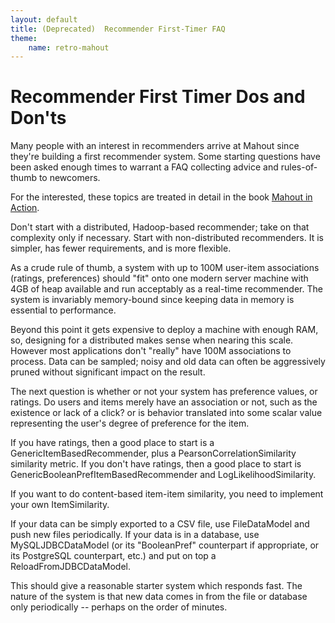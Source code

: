 ```yaml
---
layout: default
title: (Deprecated)  Recommender First-Timer FAQ
theme:
    name: retro-mahout
---
```


# Recommender First Timer Dos and Don'ts

Many people with an interest in recommenders arrive at Mahout since they're
building a first recommender system. Some starting questions have been
asked enough times to warrant a FAQ collecting advice and rules-of-thumb to
newcomers.

For the interested, these topics are treated in detail in the book [Mahout in Action](http://manning.com/owen/).

Don't start with a distributed, Hadoop-based recommender; take on that
complexity only if necessary. Start with non-distributed recommenders. It
is simpler, has fewer requirements, and is more flexible. 

As a crude rule of thumb, a system with up to 100M user-item associations
(ratings, preferences) should "fit" onto one modern server machine with 4GB
of heap available and run acceptably as a real-time recommender. The system
is invariably memory-bound since keeping data in memory is essential to
performance.

Beyond this point it gets expensive to deploy a machine with enough RAM,
so, designing for a distributed makes sense when nearing this scale.
However most applications don't "really" have 100M associations to process.
Data can be sampled; noisy and old data can often be aggressively pruned
without significant impact on the result.

The next question is whether or not your system has preference values, or
ratings. Do users and items merely have an association or not, such as the
existence or lack of a click? or is behavior translated into some scalar
value representing the user's degree of preference for the item.

If you have ratings, then a good place to start is a
GenericItemBasedRecommender, plus a PearsonCorrelationSimilarity similarity
metric. If you don't have ratings, then a good place to start is
GenericBooleanPrefItemBasedRecommender and LogLikelihoodSimilarity.

If you want to do content-based item-item similarity, you need to implement
your own ItemSimilarity.

If your data can be simply exported to a CSV file, use FileDataModel and
push new files periodically.
If your data is in a database, use MySQLJDBCDataModel (or its "BooleanPref"
counterpart if appropriate, or its PostgreSQL counterpart, etc.) and put on
top a ReloadFromJDBCDataModel.

This should give a reasonable starter system which responds fast. The
nature of the system is that new data comes in from the file or database
only periodically -- perhaps on the order of minutes. 